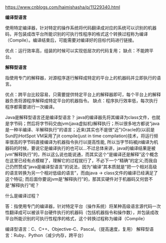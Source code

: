 <https://www.cnblogs.com/haimishasha/p/11229340.html>

**编译型语言**

使用特定编译器，针对特定的操作系统将代码翻译成对应的系统可以识别的机器码，并包装成改平台所能识别的可执行性程序的格式这个转换过程称为编译（Compile）。编译结束后，可能需要对编译好的目标代码进行链接。

优点：运行效率高，组装的时候可以实现低层次的代码复用；
缺点：不能跨平台。

**解释型语言**

指使用专门的解释器，对源程序逐行解释成特定的平台上的机器码并立即执行的语言。

优点：跨平台比较容易，只需要提供特定平台上的解释器即可，每个平台上的解释器负责将源程序解释成特定平台的机器指令。 缺点：程序执行效率低，每次执行程序都需要进行一次编译。

Java是解释型语言还是编译型语言？
java的编译器先将其编译为class文件，也就是字节码；然后将字节码交由jvm(java虚拟机)解释执行；所以很多地方都说“java是一种半编译、半解释执行”的语言；近来(其实也不是很"近")Oracle的(以前是Sun的)HotSpot VM采用了jit compile(just in time compilation)技术，将运行频率很高的字节码直接编译为机器指令执行以提高性能, 所以当字节码被jit编译为机器码的时候，要说它是编译执行的也可以...不过总体来讲，java的编译结果是被jvm“解释执行”的，所以这么说也能说通，而其实这个“是编译还是解释”这个概念在这里已经有点模糊了，理解它的过程就行了，不必下一个“精确”的定义;而我自己仍然赞成“java是编译型语言”的说法，因为“编译”其本质就是“把一个相对高级的语言转换为另一个相对低级的语言”，而由java -> class文件的编译已经满足了这个特征; 而后面你要说jvm是“解释执行”的，那其实硬件对于机器码又何尝不是“解释执行”呢？

什么是编译过程？

答：指使用专门的编译器，针对特定平台（操作系统）将某种高级语言源代码一次性翻译成可以被该平台硬件执行的机器码（包括机器指令和操作数），并包装成改平台所能识别的可执行性程序的格式，这个转换过程称为编译（Compile）

编译型语言：C、C++、Objective-C、Pascal。（提高速度，复用） 解释型语言：Ruby、Python（减少内存，跨平台）
